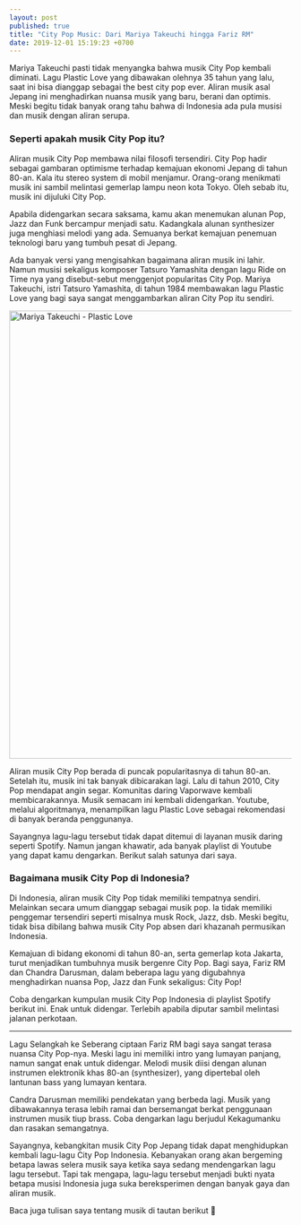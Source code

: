 ```yaml
---
layout: post
published: true
title: "City Pop Music: Dari Mariya Takeuchi hingga Fariz RM"
date: 2019-12-01 15:19:23 +0700
---
```


Mariya Takeuchi pasti tidak menyangka bahwa musik City Pop kembali diminati. Lagu Plastic Love yang dibawakan olehnya 35 tahun yang lalu, saat ini bisa dianggap sebagai the best city pop ever. Aliran musik asal Jepang ini menghadirkan nuansa musik yang baru, berani dan optimis. Meski begitu tidak banyak orang tahu bahwa di Indonesia ada pula musisi dan musik dengan aliran serupa.

### Seperti apakah musik City Pop itu?
Aliran musik City Pop membawa nilai filosofi tersendiri. City Pop hadir sebagai gambaran optimisme terhadap kemajuan ekonomi Jepang di tahun 80-an. Kala itu stereo system di mobil menjamur. Orang-orang menikmati musik ini sambil melintasi gemerlap lampu neon kota Tokyo. Oleh sebab itu, musik ini dijuluki City Pop.

Apabila didengarkan secara saksama, kamu akan menemukan alunan Pop, Jazz dan Funk bercampur menjadi satu. Kadangkala alunan synthesizer juga menghiasi melodi yang ada. Semuanya berkat kemajuan penemuan teknologi baru yang tumbuh pesat di Jepang.

Ada banyak versi yang mengisahkan bagaimana aliran musik ini lahir. Namun musisi sekaligus komposer Tatsuro Yamashita dengan lagu Ride on Time nya yang disebut-sebut menggenjot popularitas City Pop. Mariya Takeuchi, istri Tatsuro Yamashita, di tahun 1984 membawakan lagu Plastic Love yang bagi saya sangat menggambarkan aliran City Pop itu sendiri.

<a href="http://www.youtube.com/watch?feature=player_embedded&v=A4cMWImnTgw" target="_blank"><img src="http://img.youtube.com/vi/A4cMWImnTgw/0.jpg" alt="Mariya Takeuchi - Plastic Love" width="800" /></a>

Aliran musik City Pop berada di puncak popularitasnya di tahun 80-an. Setelah itu, musik ini tak banyak dibicarakan lagi. Lalu di tahun 2010, City Pop mendapat angin segar. Komunitas daring Vaporwave kembali membicarakannya. Musik semacam ini kembali didengarkan. Youtube, melalui algoritmanya, menampilkan lagu Plastic Love sebagai rekomendasi di banyak beranda penggunanya.

Sayangnya lagu-lagu tersebut tidak dapat ditemui di layanan musik daring seperti Spotify. Namun jangan khawatir, ada banyak playlist di Youtube yang dapat kamu dengarkan. Berikut salah satunya dari saya.

### Bagaimana musik City Pop di Indonesia?

Di Indonesia, aliran musik City Pop tidak memiliki tempatnya sendiri. Melainkan secara umum dianggap sebagai musik pop. Ia tidak memiliki penggemar tersendiri seperti misalnya musk Rock, Jazz, dsb. Meski begitu, tidak bisa dibilang bahwa musik City Pop absen dari khazanah permusikan Indonesia.

Kemajuan di bidang ekonomi di tahun 80-an, serta gemerlap kota Jakarta, turut menjadikan tumbuhnya musik bergenre City Pop. Bagi saya, Fariz RM dan Chandra Darusman, dalam beberapa lagu yang digubahnya menghadirkan nuansa Pop, Jazz dan Funk sekaligus: City Pop!

Coba dengarkan kumpulan musik City Pop Indonesia di playlist Spotify berikut ini. Enak untuk didengar. Terlebih apabila diputar sambil melintasi jalanan perkotaan.

---

Lagu Selangkah ke Seberang ciptaan Fariz RM bagi saya sangat terasa nuansa City Pop-nya. Meski lagu ini memiliki intro yang lumayan panjang, namun sangat enak untuk didengar. Melodi musik diisi dengan alunan instrumen elektronik khas 80-an (synthesizer), yang dipertebal oleh lantunan bass yang lumayan kentara.

Candra Darusman memiliki pendekatan yang berbeda lagi. Musik yang dibawakannya terasa lebih ramai dan bersemangat berkat penggunaan instrumen musik tiup brass. Coba dengarkan lagu berjudul Kekagumanku dan rasakan semangatnya.

Sayangnya, kebangkitan musik City Pop Jepang tidak dapat menghidupkan kembali lagu-lagu City Pop Indonesia. Kebanyakan orang akan bergeming betapa lawas selera musik saya ketika saya sedang mendengarkan lagu lagu tersebut. Tapi tak mengapa, lagu-lagu tersebut menjadi bukti nyata betapa musisi Indonesia juga suka bereksperimen dengan banyak gaya dan aliran musik.

Baca juga tulisan saya tentang musik di tautan berikut 🎵
